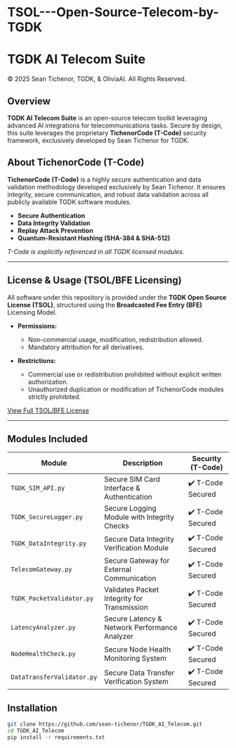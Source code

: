 # TSOL---Open-Source-Telecom-by-TGDK

# TGDK AI Telecom Suite

© 2025 Sean Tichenor, TGDK, & OliviaAI. All Rights Reserved.

## Overview
**TGDK AI Telecom Suite** is an open-source telecom toolkit leveraging advanced AI integrations for telecommunications tasks. Secure by design, this suite leverages the proprietary **TichenorCode (T-Code)** security framework, exclusively developed by Sean Tichenor for TGDK.

## About TichenorCode (T-Code)

**TichenorCode (T-Code)** is a highly secure authentication and data validation methodology developed exclusively by Sean Tichenor. It ensures integrity, secure communication, and robust data validation across all publicly available TGDK software modules.

- **Secure Authentication**
- **Data Integrity Validation**
- **Replay Attack Prevention**
- **Quantum-Resistant Hashing (SHA-384 & SHA-512)**

*T-Code is explicitly referenced in all TGDK licensed modules.*

---

## License & Usage (TSOL/BFE Licensing)

All software under this repository is provided under the **TGDK Open Source License (TSOL)**, structured using the **Broadcasted Fee Entry (BFE)** Licensing Model.

- **Permissions:**
  - Non-commercial usage, modification, redistribution allowed.
  - Mandatory attribution for all derivatives.

- **Restrictions:**
  - Commercial use or redistribution prohibited without explicit written authorization.
  - Unauthorized duplication or modification of TichenorCode modules strictly prohibited.

[View Full TSOL/BFE License](https://olivia-tgdk.com/license)

---

## Modules Included

| Module                  | Description                                  | Security (T-Code) |
|--------------------------|---------------------------------------------|-------------------|
| `TGDK_SIM_API.py`        | Secure SIM Card Interface & Authentication     | ✔️ T-Code Secured |
| `TGDK_SecureLogger.py`   | Secure Logging Module with Integrity Checks    | ✔️ T-Code Secured |
| `TGDK_DataIntegrity.py`  | Secure Data Integrity Verification Module      | ✔️ T-Code Secured |
| `TelecomGateway.py`      | Secure Gateway for External Communication      | ✔️ T-Code Secured |
| `TGDK_PacketValidator.py`| Validates Packet Integrity for Transmission    | ✔️ T-Code Secured |
| `LatencyAnalyzer.py`     | Secure Latency & Network Performance Analyzer  | ✔️ T-Code Secured |
| `NodeHealthCheck.py`     | Secure Node Health Monitoring System           | ✔️ T-Code Secured |
| `DataTransferValidator.py`|Secure Data Transfer Verification System       | ✔️ T-Code Secured |

## Installation

```bash
git clone https://github.com/sean-tichenor/TGDK_AI_Telecom.git
cd TGDK_AI_Telecom
pip install -r requirements.txt